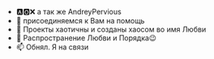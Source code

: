 - 🅰️🅾️❌ а так же AndreyPervious
- 👀 присоединяемся к Вам на помощь
- 🌱 Проекты хаотичны и созданы хаосом во имя Любви
- 💞️ Распространение Любви и Порядка😉
- 📫 Обнял. Я на связи

<!---
AndreyPervious/AndreyPervious is a ✨ special ✨ repository because its `README.md` (this file) appears on your GitHub profile.
You can click the Preview link to take a look at your changes.
--->
